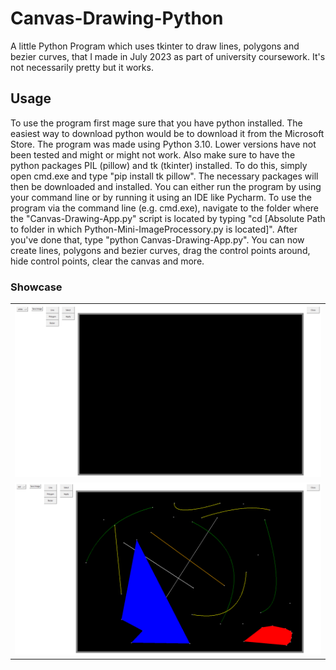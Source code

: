 # Canvas-Drawing-Python
A little Python Program which uses tkinter to draw lines, polygons and bezier curves, that I made in July 2023 as part of university coursework.
It's not necessarily pretty but it works.

## Usage
To use the program first mage sure that you have python installed. The easiest way to download python would be to download it from the Microsoft Store. The program was made
using Python 3.10. Lower versions have not been tested and might or might not work. Also make sure to have the python packages PIL (pillow) and tk (tkinter) installed.
To do this, simply open cmd.exe and type "pip install tk pillow". The necessary packages will then be downloaded and installed.
You can either run the program by using your command line or by running it using an IDE like Pycharm. To use the program via the command line (e.g. cmd.exe), navigate to the 
folder where the "Canvas-Drawing-App.py" script is located by typing "cd [Absolute Path to folder in which Python-Mini-ImageProcessory.py is located]". 
After you've done that, type "python Canvas-Drawing-App.py". You can now create lines, polygons and bezier curves, drag the control points around, hide control points, clear the canvas and more.

### Showcase

<table>
  <tr>
    <td><kbd> <img src="Canvas-Drawing-App Showcase 1.png" width="1000" /> </kbd></td>
  </tr>
    <tr>
    <td><kbd> <img src="Canvas-Drawing-App Showcase 2.png" width="1000" /> </kbd></td>
  </tr>
</table>
